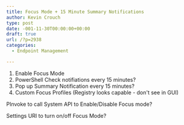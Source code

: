 ```yaml
---
title: Focus Mode + 15 Minute Summary Notifications
author: Kevin Crouch
type: post
date: -001-11-30T00:00:00+00:00
draft: true
url: /?p=2938
categories:
  - Endpoint Management

---
```

  1. Enable Focus Mode 
  2. PowerShell Check notifiations every 15 minutes? 
  3. Pop up Summary Notification every 15 minutes? 
  4. Custom Focus Profiles (Registry looks capable - don't see in GUI) 

PInvoke to call System API to Enable/Disable Focus mode? 

Settings URI to turn on/off Focus Mode?